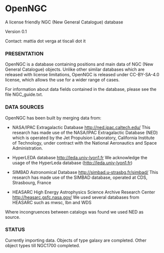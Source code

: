# OpenNGC
A license friendly NGC (New General Catalogue) database

Version 0.1

Contact: mattia dot verga at tiscali dot it



### PRESENTATION

OpenNGC is a database containing positions and main data of
NGC (New General Catalogue) objects. Unlike other similar databases which
are released with license limitations, OpenNGC is released under
CC-BY-SA-4.0 license, which allows the use for a wider range of cases.

For information about data fields contained in the database, please see
the file NGC_guide.txt.


### DATA SOURCES

OpenNGC has been built by merging data from:

 - NASA/IPAC Extragalactic Database
   http://ned.ipac.caltech.edu/
   This research has made use of the NASA/IPAC Extragalactic Database (NED)
   which is operated by the Jet Propulsion Laboratory,
   California Institute of Technology, under contract with the
   National Aeronautics and Space Administration.

 - HyperLEDA database
   http://leda.univ-lyon1.fr
   We acknowledge the usage of the HyperLeda database (http://leda.univ-lyon1.fr)

 - SIMBAD Astronomical Database
   http://simbad.u-strasbg.fr/simbad/
   This research has made use of the SIMBAD database, operated at CDS, Strasbourg, France

 - HEASARC High Energy Astrophysics Science Archive Research Center
   http://heasarc.gsfc.nasa.gov/
   We used several databases from HEASARC such as mwsc, lbn and WDS

Where incongruences between catalogs was found we used NED as source.


### STATUS
Currently importing data.
Objects of type galaxy are completed.
Other object types till NGC1700 completed.
